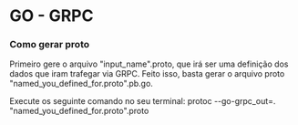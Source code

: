 # GO - GRPC

### Como gerar proto
<p>Primeiro gere o arquivo "input_name".proto, que irá ser uma definição dos dados que iram trafegar via GRPC.
Feito isso, basta gerar o arquivo proto "named_you_defined_for.proto".pb.go.</p>
<p>Execute os seguinte comando no seu terminal: 
protoc --go-grpc_out=. "named_you_defined_for.proto".proto</p>